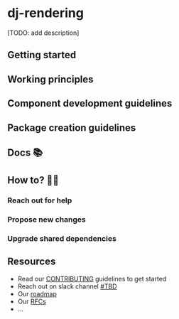 # dj-rendering

[TODO: add description]

## Getting started

## Working principles

## Component development guidelines

## Package creation guidelines

## Docs 📚

## How to? 🙋‍♂️

### Reach out for help

### Propose new changes

### Upgrade shared dependencies

## Resources

- Read our [CONTRIBUTING](docs/CONTRIBUTING.md) guidelines to get started
- Reach out on slack channel [#TBD]()
- Our [roadmap]()
- Our [RFCs]()
- ...
